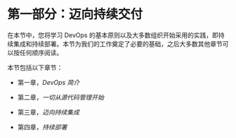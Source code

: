 # 第一部分：迈向持续交付

在本节中，您将学习 DevOps 的基本原则以及大多数组织开始采用的实践，即持续集成和持续部署。本节为我们的工作奠定了必要的基础，之后大多数其他章节可以按任何顺序阅读。

本节包括以下章节：

+   第一章，*DevOps 简介*

+   第二章，*一切从源代码管理开始*

+   第三章，*迈向持续集成*

+   第四章，*持续部署*
